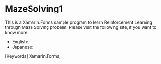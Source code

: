# MazeSolving1

This is a Xamarin.Forms sample program to learn Reinforcement Learning through Maze Solving probelm. Please visit the following site, if you want to know more.

* English: 
* Japanese: 

[Keywords] Xamarin.Forms, 
